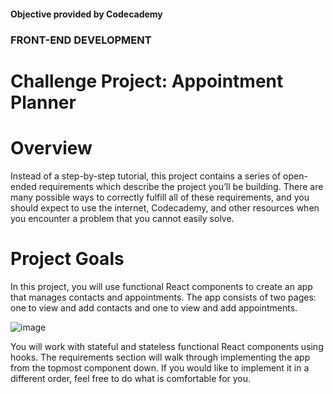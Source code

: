 #### Objective provided by Codecademy

### FRONT-END DEVELOPMENT

# Challenge Project: Appointment Planner

# Overview

Instead of a step-by-step tutorial, this project contains a series of open-ended requirements which describe the project you’ll be building. There are many possible ways to correctly fulfill all of these requirements, and you should expect to use the internet, Codecademy, and other resources when you encounter a problem that you cannot easily solve.

# Project Goals

In this project, you will use functional React components to create an app that manages contacts and appointments. The app consists of two pages: one to view and add contacts and one to view and add appointments.

![image](https://github.com/user-attachments/assets/b92a9710-cb0b-4323-a2d3-676d0d5a6d5b)

You will work with stateful and stateless functional React components using hooks. The requirements section will walk through implementing the app from the topmost component down. If you would like to implement it in a different order, feel free to do what is comfortable for you.
